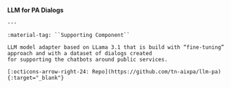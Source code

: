 __LLM for PA Dialogs__

    ---

    :material-tag: ``Supporting Component``

    LLM model adapter based on LLama 3.1 that is build with “fine-tuning” approach and with a dataset of dialogs created 
    for supporting the chatbots around public services.

    [:octicons-arrow-right-24: Repo](https://github.com/tn-aixpa/llm-pa){:target="_blank"}
